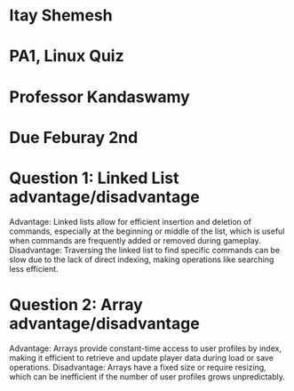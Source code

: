# Itay Shemesh
# PA1, Linux Quiz
# Professor Kandaswamy
# Due Feburay 2nd

# Question 1: Linked List advantage/disadvantage
Advantage: Linked lists allow for efficient insertion and deletion of commands, especially at the beginning or middle of the list, which is useful when commands are frequently added or removed during gameplay.
Disadvantage: Traversing the linked list to find specific commands can be slow due to the lack of direct indexing, making operations like searching less efficient.

# Question 2: Array advantage/disadvantage
Advantage: Arrays provide constant-time access to user profiles by index, making it efficient to retrieve and update player data during load or save operations.
Disadvantage: Arrays have a fixed size or require resizing, which can be inefficient if the number of user profiles grows unpredictably.